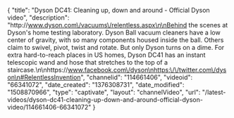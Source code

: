 {
    "title": "Dyson DC41: Cleaning up, down and around - Official Dyson video",
    "description": "http:\/\/www.dyson.com\/vacuums\/relentless.aspx\n\nBehind the scenes at Dyson's home testing laboratory. Dyson Ball vacuum cleaners have a low center of gravity, with so many components housed inside the ball. Others claim to swivel, pivot, twist and rotate. But only Dyson turns on a dime. For extra hard-to-reach places in US homes, Dyson DC41 has an instant telescopic wand and hose that stretches to the top of a staircase.\n\nhttps:\/\/www.facebook.com\/dyson\nhttps:\/\/twitter.com\/dyson\n#RelentlessInvention",
    "channelid": "114661406",
    "videoid": "66341072",
    "date_created": "1376308731",
    "date_modified": "1508870966",
    "type": "captivate",
    "layout": "channelVideo",
    "url": "\/latest-videos\/dyson-dc41-cleaning-up-down-and-around-official-dyson-video\/114661406-66341072"
}